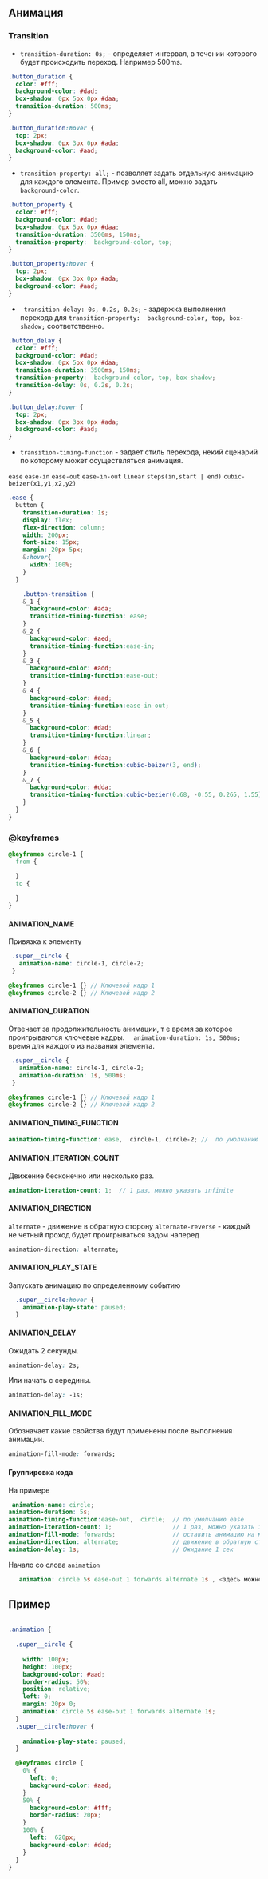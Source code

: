 ## Анимация

### Transition

- ```transition-duration: 0s;``` - определяет интервал, в течении которого будет происходить переход. Например 500ms.
```css
.button_duration {
  color: #fff;
  background-color: #dad;
  box-shadow: 0px 5px 0px #daa;
  transition-duration: 500ms;
}

.button_duration:hover {
  top: 2px;
  box-shadow: 0px 3px 0px #ada;
  background-color: #aad;
}
```

- ```transition-property: all;``` - позволяет задать отдельную анимацию для каждого элемента. Пример вместо all, можно задать ``` background-color```.
```css
.button_property {
  color: #fff;
  background-color: #dad;
  box-shadow: 0px 5px 0px #daa;
  transition-duration: 3500ms, 150ms;
  transition-property:  background-color, top;
}

.button_property:hover {
  top: 2px;
  box-shadow: 0px 3px 0px #ada;
  background-color: #aad;
}
```
- ``` transition-delay: 0s, 0.2s, 0.2s;``` - задержка выполнения перехода для ```transition-property:  background-color, top, box-shadow;``` соответственно.
```css
.button_delay {
  color: #fff;
  background-color: #dad;
  box-shadow: 0px 5px 0px #daa;
  transition-duration: 3500ms, 150ms;
  transition-property:  background-color, top, box-shadow;
  transition-delay: 0s, 0.2s, 0.2s;
}

.button_delay:hover {
  top: 2px;
  box-shadow: 0px 3px 0px #ada;
  background-color: #aad;
}
```

- ```transition-timing-function``` - задает стиль перехода, некий сценарий по которому может осуществляться анимация.

```ease```
```ease-in```
```ease-out```
```ease-in-out```
```linear```
```steps(in,start | end)```
```cubic-beizer(x1,y1,x2,y2)```

```scss
.ease {
  button {
    transition-duration: 1s;
    display: flex;
    flex-direction: column;
    width: 200px;
    font-size: 15px;
    margin: 20px 5px;
    &:hover{
      width: 100%;
    }
  }

    .button-transition {
    &_1 {
      background-color: #ada;
      transition-timing-function: ease;
    }
    &_2 {
      background-color: #aed;
      transition-timing-function:ease-in;
    }
    &_3 {
      background-color: #add;
      transition-timing-function:ease-out;
    }
    &_4 {
      background-color: #aad;
      transition-timing-function:ease-in-out;
    }
    &_5 {
      background-color: #dad;
      transition-timing-function:linear;
    }
    &_6 {
      background-color: #daa;
      transition-timing-function:cubic-beizer(3, end);
    }
    &_7 {
      background-color: #dda;
      transition-timing-function:cubic-bezier(0.68, -0.55, 0.265, 1.55); //x1,y1,x2,y2
    }
  }
}
```


### @keyframes 

```scss
@keyframes circle-1 {
  from {

  }
  to {
    
  }
}
```

#### ANIMATION_NAME 
Привязка к элементу
```scss
 .super__circle {
   animation-name: circle-1, circle-2;
 }

@keyframes circle-1 {} // Ключевой кадр 1
@keyframes circle-2 {} // Ключевой кадр 2
```
#### ANIMATION_DURATION

Отвечает за продолжительность анимации, т е время за которое проигрываются ключевые кадры.
```  animation-duration: 1s, 500ms;``` время для каждого из названия элемента.
```scss
 .super__circle {
   animation-name: circle-1, circle-2;
   animation-duration: 1s, 500ms;
 }

@keyframes circle-1 {} // Ключевой кадр 1
@keyframes circle-2 {} // Ключевой кадр 2
```
#### ANIMATION_TIMING_FUNCTION
```scss
animation-timing-function: ease,  circle-1, circle-2; //  по умолчанию ease 
```

#### ANIMATION_ITERATION_COUNT
Движение бесконечно или несколько раз.
```scss
animation-iteration-count: 1;  // 1 раз, можно указать infinite
```
#### ANIMATION_DIRECTION
```alternate``` - движение в обратную сторону
```alternate-reverse``` - каждый не четный проход будет проигрываться задом наперед
```css
animation-direction: alternate;
```
#### ANIMATION_PLAY_STATE
Запускать анимацию по определенному событию

```css
  .super__circle:hover {
    animation-play-state: paused;
  }
```
#### ANIMATION_DELAY
Ожидать 2 секунды.
```css
animation-delay: 2s;
```
Или начать с середины.
```css
animation-delay: -1s;
```
#### ANIMATION_FILL_MODE
Обозначает какие свойства будут применены после выполнения анимации.

```css
animation-fill-mode: forwards;   
```

#### Группировка кода

На примере
```scss
 animation-name: circle;
animation-duration: 5s;
animation-timing-function:ease-out,  circle;  // по умолчанию ease
animation-iteration-count: 1;                 // 1 раз, можно указать infinite
animation-fill-mode: forwards;                // оставить анимацию на месте по окончании
animation-direction: alternate;               // движение в обратную сторону
animation-delay: 1s;                          // Ожидание 1 сек
```

Начало со слова ```animation```

```scss
   animation: circle 5s ease-out 1 forwards alternate 1s , <здесь можно указать еще один ключевой кадр>;
```

## Пример

```css

.animation {
  
  .super__circle {
    
    width: 100px;
    height: 100px;
    background-color: #aad;
    border-radius: 50%;
    position: relative;
    left: 0;
    margin: 20px 0;
    animation: circle 5s ease-out 1 forwards alternate 1s;
  }
  .super__circle:hover {
    
    animation-play-state: paused;
  }

  @keyframes circle {
    0% {
      left: 0;
      background-color: #aad;
    }
    50% {      
      background-color: #fff;
      border-radius: 20px;
    }
    100% {
      left:  620px;
      background-color: #dad;
    }
  }
}
```